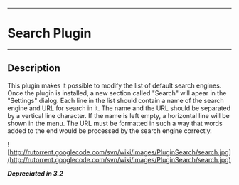 
---

# Search Plugin #

---


## Description ##

This plugin makes it possible to modify the list of default search engines.  Once the plugin is installed, a new section called "Search" will apear in the "Settings" dialog. Each line in the list should contain a name of the search engine and URL for search in it. The name and the URL should be separated by a vertical line character. If the name is left empty, a horizontal line will be shown in the menu. The URL must be formatted in such a way that words added to the end would be processed by the search engine correctly.


![http://rutorrent.googlecode.com/svn/wiki/images/PluginSearch/search.jpg](http://rutorrent.googlecode.com/svn/wiki/images/PluginSearch/search.jpg)


**_Depreciated in 3.2_**